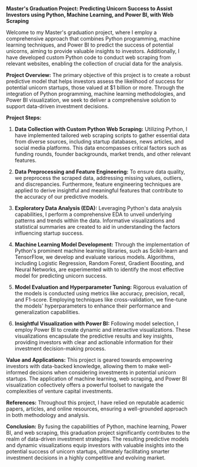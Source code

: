 **Master's Graduation Project: Predicting Unicorn Success to Assist Investors using Python, Machine Learning, and Power BI, with Web Scraping**

Welcome to my Master's graduation project, where I employ a comprehensive approach that combines Python programming, machine learning techniques, and Power BI to predict the success of potential unicorns, aiming to provide valuable insights to investors. Additionally, I have developed custom Python code to conduct web scraping from relevant websites, enabling the collection of crucial data for the analysis.

**Project Overview:**
The primary objective of this project is to create a robust predictive model that helps investors assess the likelihood of success for potential unicorn startups, those valued at $1 billion or more. Through the integration of Python programming, machine learning methodologies, and Power BI visualization, we seek to deliver a comprehensive solution to support data-driven investment decisions.

**Project Steps:**

1. **Data Collection with Custom Python Web Scraping:** Utilizing Python, I have implemented tailored web scraping scripts to gather essential data from diverse sources, including startup databases, news articles, and social media platforms. This data encompasses critical factors such as funding rounds, founder backgrounds, market trends, and other relevant features.

2. **Data Preprocessing and Feature Engineering:** To ensure data quality, we preprocess the scraped data, addressing missing values, outliers, and discrepancies. Furthermore, feature engineering techniques are applied to derive insightful and meaningful features that contribute to the accuracy of our predictive models.

3. **Exploratory Data Analysis (EDA):** Leveraging Python's data analysis capabilities, I perform a comprehensive EDA to unveil underlying patterns and trends within the data. Informative visualizations and statistical summaries are created to aid in understanding the factors influencing startup success.

4. **Machine Learning Model Development:** Through the implementation of Python's prominent machine learning libraries, such as Scikit-learn and TensorFlow, we develop and evaluate various models. Algorithms, including Logistic Regression, Random Forest, Gradient Boosting, and Neural Networks, are experimented with to identify the most effective model for predicting unicorn success.

5. **Model Evaluation and Hyperparameter Tuning:** Rigorous evaluation of the models is conducted using metrics like accuracy, precision, recall, and F1-score. Employing techniques like cross-validation, we fine-tune the models' hyperparameters to enhance their performance and generalization capabilities.

6. **Insightful Visualization with Power BI:** Following model selection, I employ Power BI to create dynamic and interactive visualizations. These visualizations encapsulate the predictive results and key insights, providing investors with clear and actionable information for their investment decision-making process.

**Value and Applications:**
This project is geared towards empowering investors with data-backed knowledge, allowing them to make well-informed decisions when considering investments in potential unicorn startups. The application of machine learning, web scraping, and Power BI visualization collectively offers a powerful toolset to navigate the complexities of venture capital investments.


**References:**
Throughout this project, I have relied on reputable academic papers, articles, and online resources, ensuring a well-grounded approach in both methodology and analysis.

**Conclusion:**
By fusing the capabilities of Python, machine learning, Power BI, and web scraping, this graduation project significantly contributes to the realm of data-driven investment strategies. The resulting predictive models and dynamic visualizations equip investors with valuable insights into the potential success of unicorn startups, ultimately facilitating smarter investment decisions in a highly competitive and evolving market.
